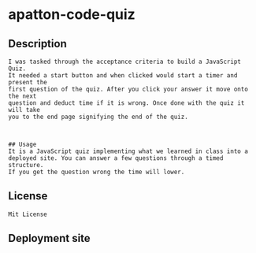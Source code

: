 # apatton-code-quiz

## Description
    I was tasked through the acceptance criteria to build a JavaScript Quiz.
    It needed a start button and when clicked would start a timer and present the 
    first question of the quiz. After you click your answer it move onto the next 
    question and deduct time if it is wrong. Once done with the quiz it will take 
    you to the end page signifying the end of the quiz.



    ## Usage
    It is a JavaScript quiz implementing what we learned in class into a
    deployed site. You can answer a few questions through a timed structure.
    If you get the question wrong the time will lower.

## License 
    Mit License

## Deployment site

